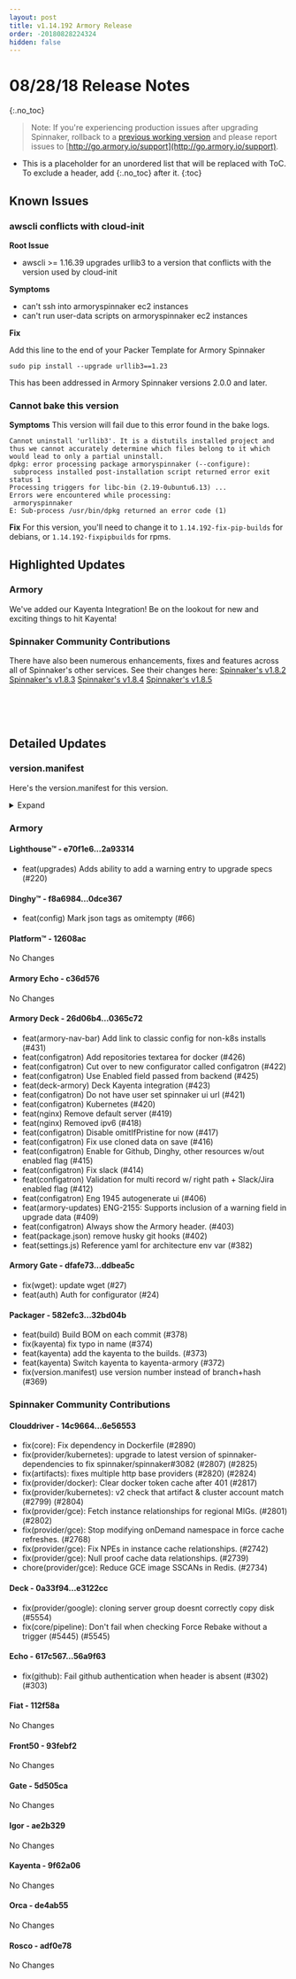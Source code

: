 ```yaml
---
layout: post
title: v1.14.192 Armory Release
order: -20180828224324
hidden: false
---
```


# 08/28/18 Release Notes
{:.no_toc}

> Note: If you're experiencing production issues after upgrading Spinnaker, rollback to a [previous working version](http://docs.armory.io/admin-guides/troubleshooting/#i-upgraded-spinnaker-and-it-is-no-longer-responding-how-do-i-rollback) and please report issues to [http://go.armory.io/support](http://go.armory.io/support).

* This is a placeholder for an unordered list that will be replaced with ToC. To exclude a header, add {:.no_toc} after it.
{:toc}


## Known Issues
### awscli conflicts with cloud-init

**Root Issue**
- awscli >= 1.16.39 upgrades urllib3 to a version that conflicts with the version used by cloud-init

**Symptoms**
- can't ssh into armoryspinnaker ec2 instances
- can't run user-data scripts on armoryspinnaker ec2 instances

**Fix**

Add this line to the end of your Packer Template for Armory Spinnaker
```
sudo pip install --upgrade urllib3==1.23
```
This has been addressed in Armory Spinnaker versions 2.0.0 and later.

### Cannot bake this version
**Symptoms**
This version will fail due to this error found in the bake logs.
```
Cannot uninstall 'urllib3'. It is a distutils installed project and thus we cannot accurately determine which files belong to it which would lead to only a partial uninstall.
dpkg: error processing package armoryspinnaker (--configure):
 subprocess installed post-installation script returned error exit status 1
Processing triggers for libc-bin (2.19-0ubuntu6.13) ...
Errors were encountered while processing:
 armoryspinnaker
E: Sub-process /usr/bin/dpkg returned an error code (1)
```

**Fix**
For this version, you'll need to change it to `1.14.192-fix-pip-builds` for debians, or `1.14.192-fixpipbuilds` for rpms.






## Highlighted Updates
### Armory
We've added our Kayenta Integration! Be on the lookout for new and exciting things to hit Kayenta!



###  Spinnaker Community Contributions
There have also been numerous enhancements, fixes and features across all of Spinnaker's other services. See their changes here:
[Spinnaker's v1.8.2](https://www.spinnaker.io/community/releases/versions/1-8-2-changelog)
[Spinnaker's v1.8.3](https://www.spinnaker.io/community/releases/versions/1-8-3-changelog)
[Spinnaker's v1.8.4](https://www.spinnaker.io/community/releases/versions/1-8-4-changelog)
[Spinnaker's v1.8.5](https://www.spinnaker.io/community/releases/versions/1-8-5-changelog)




<br><br><br>
## Detailed Updates

### version.manifest
Here's the version.manifest for this version.
<details><summary>Expand</summary>
<pre class="highlight">
<code>export jenkins_build_number=2317
export packager_version=32bd04b
export armoryspinnaker_version=1.14.192
export armoryspinnaker_version_manifest_url=https://s3-us-west-2.amazonaws.com/armory-web/install/release/armoryspinnaker-v1.14.192-version.manifest
export fiat_version=release-1.8.x-112f58a
export front50_version=release-1.8.x-93febf2
export igor_version=release-1.8-x-new-install-healthy-ae2b329
export rosco_version=release-1.8.x-adf0e78
export clouddriver_version=release-1.8.x-6e56553
export orca_version=release-1.8.x-de4ab55
export spinnaker_monitoring_version=release-1.8.x-3be42b8
export lighthouse_version=2a93314
export barometer_version=64a613c
export configurator_version=master-0db688c
export dinghy_version=master-0dce367
export platform_version=master-12608ac
export gate_armory_version=ddbea5c-release-1.8.x-5d505ca
export gate_version=release-1.8.x-5d505ca
export echo_armory_version=c36d576-release-1.8.x-56a9f63
export echo_version=release-1.8.x-56a9f63
export kayenta_armory_version=f46ee34-release-1.8.x-9f62a06
export kayenta_version=release-1.8.x-9f62a06
export deck_armory_version=0365c72-release-1.8.x-e3122cc
export deck_version=release-1.8.x-e3122cc
export deck_artifacts_url=https://s3-us-west-2.amazonaws.com/armory-artifacts/spinnaker/deck/spinnaker-deck-release-1.8.x-e3122cc.tgz</code>
</pre>
</details>



### Armory
#### Lighthouse&trade; - e70f1e6...2a93314
 - feat(upgrades) Adds ability to add a warning entry to upgrade specs (#220)

#### Dinghy&trade; - f8a6984...0dce367
 - feat(config) Mark json tags as omitempty (#66)

#### Platform&trade; - 12608ac
No Changes

#### Armory Echo  - c36d576
No Changes

#### Armory Deck  - 26d06b4...0365c72
 - feat(armory-nav-bar) Add link to classic config for non-k8s installs (#431)
 - feat(configatron) Add repositories textarea for docker (#426)
 - feat(configatron) Cut over to new configurator called configatron (#422)
 - feat(configatron) Use Enabled field passed from backend (#425)
 - feat(deck-armory) Deck Kayenta integration (#423)
 - feat(configatron) Do not have user set spinnaker ui url (#421)
 - feat(configatron) Kubernetes (#420)
 - feat(nginx) Remove default server (#419)
 - feat(nginx) Removed ipv6 (#418)
 - feat(configatron) Disable omitIfPristine for now (#417)
 - feat(configatron) Fix use cloned data on save (#416)
 - feat(configatron) Enable for Github, Dinghy, other resources w/out enabled flag (#415)
 - feat(configatron) Fix slack (#414)
 - feat(configatron) Validation for multi record w/ right path + Slack/Jira enabled flag (#412)
 - feat(configatron) Eng 1945 autogenerate ui (#406)
 - feat(armory-updates) ENG-2155: Supports inclusion of a warning field in upgrade data (#409)
 - feat(configatron)  Always show the Armory header. (#403)
 - feat(package.json) remove husky git hooks (#402)
 - feat(settings.js) Reference yaml for architecture env var (#382)

#### Armory Gate  - dfafe73...ddbea5c
 - fix(wget): update wget (#27)
 - feat(auth) Auth for configurator (#24)
 
#### Packager - 582efc3...32bd04b
 - feat(build) Build BOM on each commit (#378)
 - fix(kayenta) fix typo in name (#374)
 - feat(kayenta) add the kayenta to the builds. (#373)
 - feat(kayenta) Switch kayenta to kayenta-armory (#372)
 - fix(version.manifest) use version number instead of branch+hash (#369)



###  Spinnaker Community Contributions
#### Clouddriver  - 14c9664...6e56553
 - fix(core): Fix dependency in Dockerfile (#2890)
 - fix(provider/kubernetes): upgrade to latest version of spinnaker-dependencies to fix spinnaker/spinnaker#3082 (#2807) (#2825)
 - fix(artifacts): fixes multiple http base providers (#2820) (#2824)
 - fix(provider/docker): Clear docker token cache after 401 (#2817)
 - fix(provider/kubernetes): v2 check that artifact & cluster account match (#2799) (#2804)
 - fix(provider/gce): Fetch instance relationships for regional MIGs. (#2801) (#2802)
 - fix(provider/gce): Stop modifying onDemand namespace in force cache refreshes. (#2768)
 - fix(provider/gce): Fix NPEs in instance cache relationships. (#2742)
 - fix(provider/gce): Null proof cache data relationships. (#2739)
 - chore(provider/gce): Reduce GCE image SSCANs in Redis. (#2734)

#### Deck  - 0a33f94...e3122cc
 - fix(provider/google): cloning server group doesnt correctly copy disk (#5554)
 - fix(core/pipeline): Don't fail when checking Force Rebake without a trigger (#5445) (#5545)

#### Echo  - 617c567...56a9f63
 - fix(github): Fail github authentication when header is absent (#302) (#303)

#### Fiat  - 112f58a
No Changes

#### Front50  - 93febf2
No Changes

#### Gate  - 5d505ca
No Changes

#### Igor  - ae2b329
No Changes

#### Kayenta  - 9f62a06
No Changes

#### Orca  - de4ab55
No Changes

#### Rosco  - adf0e78
No Changes
